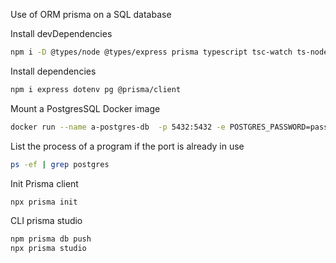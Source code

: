 Use of ORM prisma on a SQL database

Install devDependencies

```sh
npm i -D @types/node @types/express prisma typescript tsc-watch ts-node
```

Install dependencies

```sh
npm i express dotenv pg @prisma/client
```

Mount a PostgresSQL Docker image

```sh
docker run --name a-postgres-db  -p 5432:5432 -e POSTGRES_PASSWORD=password -d postgres
```

List the process of a program if the port is already in use

```sh
ps -ef | grep postgres
```

Init Prisma client

```sh
npx prisma init
```

CLI prisma studio
```sh
npm prisma db push
npx prisma studio
```